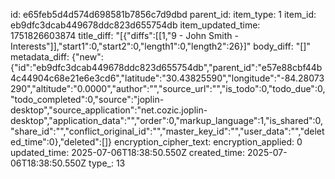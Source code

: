 id: e65feb5d4d574d698581b7856c7d9dbd
parent_id: 
item_type: 1
item_id: eb9dfc3dcab449678ddc823d655754db
item_updated_time: 1751826603874
title_diff: "[{\"diffs\":[[1,\"9 - John Smith - Interests\"]],\"start1\":0,\"start2\":0,\"length1\":0,\"length2\":26}]"
body_diff: "[]"
metadata_diff: {"new":{"id":"eb9dfc3dcab449678ddc823d655754db","parent_id":"e57e88cbf44b4c44904c68e21e6e3cd6","latitude":"30.43825590","longitude":"-84.28073290","altitude":"0.0000","author":"","source_url":"","is_todo":0,"todo_due":0,"todo_completed":0,"source":"joplin-desktop","source_application":"net.cozic.joplin-desktop","application_data":"","order":0,"markup_language":1,"is_shared":0,"share_id":"","conflict_original_id":"","master_key_id":"","user_data":"","deleted_time":0},"deleted":[]}
encryption_cipher_text: 
encryption_applied: 0
updated_time: 2025-07-06T18:38:50.550Z
created_time: 2025-07-06T18:38:50.550Z
type_: 13